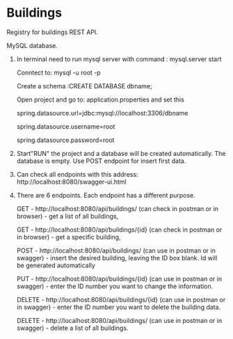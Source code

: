 # Buildings
Registry for buildings REST API.

MySQL database.
1. In terminal need to run mysql server with command : mysql.server start

    Conntect to: mysql -u root -p
    
    Create a schema :CREATE DATABASE dbname;
    
    Open project and go to: application.properties and set this
    
    spring.datasource.url=jdbc:mysql://localhost:3306/dbname
    
    spring.datasource.username=root 
    
    spring.datasource.password=root
    
2. Start"RUN" the project and a database will be created automatically. The database is empty. Use POST endpoint for insert first data.

3. Can check all endpoints with this address: http://localhost:8080/swagger-ui.html

4. There are 6 endpoints. Each endpoint has a different purpose.

    GET - http://localhost:8080/api/buildings/ (can check in postman or in browser) - get a list of all buildings,
    
    GET - http://localhost:8080/api/buildings/{id} (can check in postman or in browser) - get a specific building,
    
    POST - http://localhost:8080/api/buildings/ (can use in postman or in swagger) - insert the desired building, leaving the ID box blank. Id will be generated automatically
    
    PUT -  http://localhost:8080/api/buildings/{id} (can use in postman or in swagger) - enter the ID number you want to change the information.
    
    DELETE - http://localhost:8080/api/buildings/{id} (can use in postman or in swagger) - enter the ID number you want to delete the building data.
    
    DELETE - http://localhost:8080/api/buildings/ (can use in postman or in swagger) - delete a list of all buildings.
    
